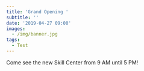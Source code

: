 ```yaml
---
title: 'Grand Opening '
subtitle: ''
date: '2019-04-27 09:00'
images:
  - /img/banner.jpg
tags:
  - Test
---
```

Come see the new Skill Center from 9 AM until 5 PM!
